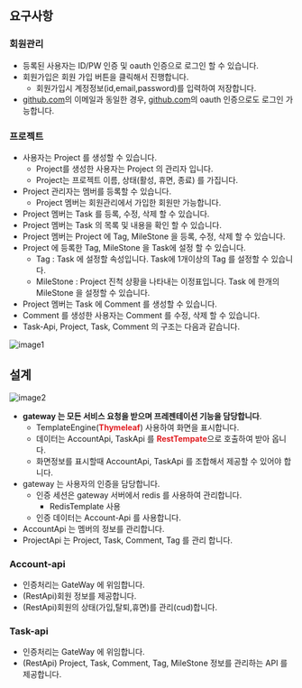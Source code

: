 ## 요구사항

### 회원관리

* 등록된 사용자는 ID/PW 인증 및 oauth 인증으로 로그인 할 수 있습니다.
* 회원가입은 회원 가입 버튼을 클릭해서 진행합니다.
    * 회원가입시 계정정보(id,email,password)를 입력하여 저장합니다.
* [github.com](http://github.com/)의 이메일과 동일한 경우, [github.com](http://github.com/)의 oauth 인증으로도 로그인 가능합니다.

### 프로젝트

* 사용자는 Project 를 생성할 수 있습니다.
    * Project를 생성한 사용자는 Project 의 관리자 입니다.
    * Project는 프로젝트 이름, 상태(활성, 휴면, 종료) 를 가집니다.
* Project 관리자는 멤버를 등록할 수 있습니다.
    * Project 멤버는 회원관리에서 가입한 회원만 가능합니다.
* Project 멤버는 Task 를 등록, 수정, 삭제 할 수 있습니다.
* Project 멤버는 Task 의 목록 및 내용을 확인 할 수 있습니다.
* Project 멤버는 Project 에 Tag, MileStone 을 등록, 수정, 삭제 할 수 있습니다.
* Project 에 등록한 Tag, MileStone 을 Task에 설정 할 수 있습니다.
    * Tag : Task 에 설정할 속성입니다. Task에 1개이상의 Tag 를 설정할 수 있습니다.
    * MileStone : Project 진척 상황을 나타내는 이정표입니다. Task 에 한개의 MileStone 을 설정할 수 있습니다.
* Project 멤버는 Task 에 Comment 를 생성할 수 있습니다.
* Comment 를 생성한 사용자는 Comment 를 수정, 삭제 할 수 있습니다.
* Task-Api, Project, Task, Comment 의 구조는 다음과 같습니다.

![image1](https://user-images.githubusercontent.com/38150034/176182534-be3224fe-6dc3-4623-9da0-3ce24fbbcaa9.png)
<br>
## 설계

![image2](https://user-images.githubusercontent.com/38150034/176182609-ec7ac22d-294a-4517-943a-e25a297f8333.png)
<br>
* **gateway 는 모든 서비스 요청을 받으며 프레젠테이션 기능을 담당합니다**.
    * TemplateEngine(<b><span style="color:#e11d21">Thymeleaf</span></b>) 사용하여 화면을 표시합니다.
    * 데이터는 AccountApi, TaskApi 를 <b><span style="color:#e11d21">RestTempate</span></b>으로 호출하여 받아 옵니다.
    * 화면정보를 표시할때 AccountApi, TaskApi 를 조합해서 제공할 수 있어야 합니다.
* gateway 는 사용자의 인증을 담당합니다.
    * 인증 세션은 gateway 서버에서 redis 를 사용하여 관리합니다.
        * RedisTemplate 사용
    * 인증 데이터는 Account-Api 를 사용합니다.
* AccountApi 는 멤버의 정보를 관리합니다.
* ProjectApi 는 Project, Task, Comment, Tag 를 관리 합니다.

### Account-api

* 인증처리는 GateWay 에 위임합니다.
* (RestApi)회원 정보를 제공합니다.
* (RestApi)회원의 상태(가입,탈퇴,휴면)를 관리(cud)합니다.

### Task-api

* 인증처리는 GateWay 에 위임합니다.
* (RestApi) Project, Task, Comment, Tag, MileStone 정보를 관리하는 API 를 제공합니다.
